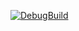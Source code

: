 [![DebugBuild](https://github.com/Fukuda097548205980248520795274/MugenEngine/actions/workflows/DebugBuild.yml/badge.svg)](https://github.com/Fukuda097548205980248520795274/MugenEngine/actions/workflows/DebugBuild.yml)
